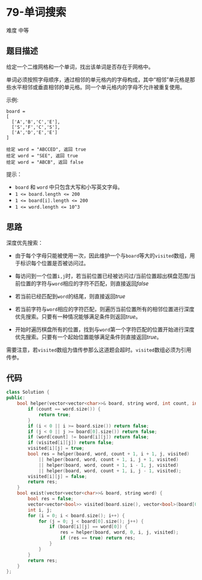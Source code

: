# 79-单词搜索

难度 中等



## 题目描述

给定一个二维网格和一个单词，找出该单词是否存在于网格中。

单词必须按照字母顺序，通过相邻的单元格内的字母构成，其中“相邻”单元格是那些水平相邻或垂直相邻的单元格。同一个单元格内的字母不允许被重复使用。

示例:

```
board =
[
  ['A','B','C','E'],
  ['S','F','C','S'],
  ['A','D','E','E']
]

给定 word = "ABCCED", 返回 true
给定 word = "SEE", 返回 true
给定 word = "ABCB", 返回 false
```


提示：

- `board` 和 `word` 中只包含大写和小写英文字母。
- `1 <= board.length <= 200`
- `1 <= board[i].length <= 200`
- `1 <= word.length <= 10^3`



## 思路

深度优先搜索：

- 由于每个字母只能被使用一次，因此维护一个与`board`等大的`visited`数组，用于标识每个位置是否被访问过。

- 每访问到一个位置`i,j`时，若当前位置已经被访问过/当前位置超出棋盘范围/当前位置的字符与`word`相应的字符不匹配，则直接返回*false*

- 若当前已经匹配到`word`的结尾，则直接返回*true*

- 若当前字符与`word`相应的字符匹配，则遍历当前位置所有的相邻位置进行深度优先搜索。只要有一种情况能够满足条件则返回*true*。

- 开始时遍历棋盘所有的位置，找到与`word`第一个字符匹配的位置开始进行深度优先搜索。只要有一个起始位置能够满足条件则直接返回*true*。

需要注意，若`visited`数组为值传参那么这道题会超时。`visited`数组必须为引用传参。



## 代码

```c++
class Solution {
public:
    bool helper(vector<vector<char>>& board, string word, int count, int i, int j, vector<vector<bool>> &visited) {
        if (count == word.size()) {
            return true;
        }
        if (i < 0 || i >= board.size()) return false;
        if (j < 0 || j >= board[0].size()) return false;
        if (word[count] != board[i][j]) return false;
        if (visited[i][j]) return false;
        visited[i][j] = true;
        bool res = helper(board, word, count + 1, i + 1, j, visited) 
            || helper(board, word, count + 1, i, j + 1, visited)
            || helper(board, word, count + 1, i - 1, j, visited) 
            || helper(board, word, count + 1, i, j - 1, visited);
        visited[i][j] = false;
        return res;
    }
    bool exist(vector<vector<char>>& board, string word) {
        bool res = false;
        vector<vector<bool>> visited(board.size(), vector<bool>(board[0].size(), false));
        int i, j;
        for (i = 0; i < board.size(); i++) {
            for (j = 0; j < board[0].size(); j++) {
                if (board[i][j] == word[0]) {
                    res = helper(board, word, 0, i, j, visited);
                    if (res == true) return res;
                }
            }
        }
        return res;
    }
};
```

